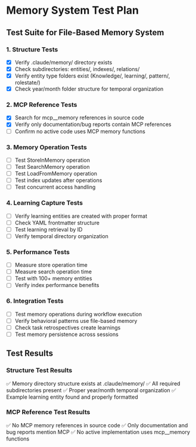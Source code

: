 # Memory System Test Plan

## Test Suite for File-Based Memory System

### 1. Structure Tests
- [x] Verify .claude/memory/ directory exists
- [x] Check subdirectories: entities/, indexes/, relations/
- [x] Verify entity type folders exist (Knowledge/, learning/, pattern/, rolestate/)
- [x] Check year/month folder structure for temporal organization

### 2. MCP Reference Tests
- [x] Search for mcp__memory references in source code
- [x] Verify only documentation/bug reports contain MCP references
- [ ] Confirm no active code uses MCP memory functions

### 3. Memory Operation Tests
- [ ] Test StoreInMemory operation
- [ ] Test SearchMemory operation
- [ ] Test LoadFromMemory operation
- [ ] Test index updates after operations
- [ ] Test concurrent access handling

### 4. Learning Capture Tests
- [ ] Verify learning entities are created with proper format
- [ ] Check YAML frontmatter structure
- [ ] Test learning retrieval by ID
- [ ] Verify temporal directory organization

### 5. Performance Tests
- [ ] Measure store operation time
- [ ] Measure search operation time
- [ ] Test with 100+ memory entities
- [ ] Verify index performance benefits

### 6. Integration Tests
- [ ] Test memory operations during workflow execution
- [ ] Verify behavioral patterns use file-based memory
- [ ] Check task retrospectives create learnings
- [ ] Test memory persistence across sessions

## Test Results

### Structure Test Results
✅ Memory directory structure exists at .claude/memory/
✅ All required subdirectories present
✅ Proper year/month temporal organization
✅ Example learning entity found and properly formatted

### MCP Reference Test Results
✅ No MCP memory references in source code
✅ Only documentation and bug reports mention MCP
✅ No active implementation uses mcp__memory functions